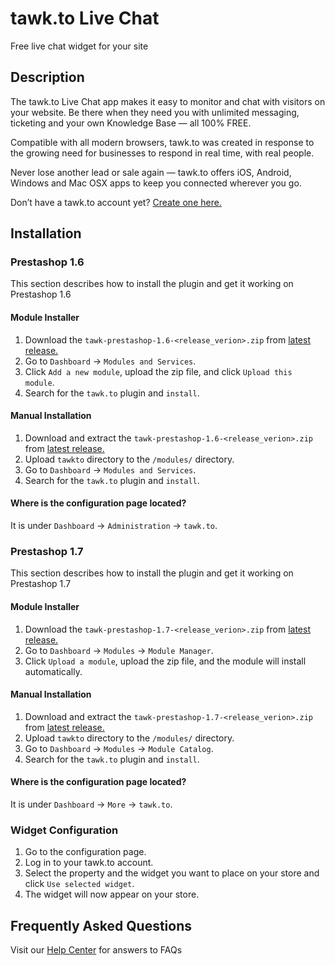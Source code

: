 # tawk.to Live Chat

Free live chat widget for your site

## Description

The tawk.to Live Chat app makes it easy to monitor and chat with visitors on
your website. Be there when they need you with unlimited messaging, ticketing
and your own Knowledge Base — all 100% FREE.

Compatible with all modern browsers, tawk.to was created in response to the
growing need for businesses to respond in real time, with real people.

Never lose another lead or sale again — tawk.to offers iOS, Android, Windows and
Mac OSX apps to keep you connected wherever you go.

Don’t have a tawk.to account yet?
[Create one here.](https://www.tawk.to/?utm_source=prestashop&utm_medium=link&utm_campaign=signup)

## Installation

### Prestashop 1.6
This section describes how to install the plugin and get it working on
Prestashop 1.6

#### Module Installer
1. Download the `tawk-prestashop-1.6-<release_verion>.zip` from
[latest release.](https://github.com/tawk/tawk-prestashop/releases)
2. Go to `Dashboard` -> `Modules and Services`.
3. Click `Add a new module`, upload the zip file, and click
`Upload this module`.
4. Search for the `tawk.to` plugin and `install`.

#### Manual Installation
1. Download and extract the `tawk-prestashop-1.6-<release_verion>.zip` from
[latest release.](https://github.com/tawk/tawk-prestashop/releases)
2. Upload `tawkto` directory to the `/modules/` directory.
3. Go to `Dashboard` -> `Modules and Services`.
4. Search for the `tawk.to` plugin and `install`.

#### Where is the configuration page located?
It is under `Dashboard` -> `Administration` -> `tawk.to`.

### Prestashop 1.7
This section describes how to install the plugin and get it working on
Prestashop 1.7

#### Module Installer
1. Download the `tawk-prestashop-1.7-<release_verion>.zip` from
[latest release.](https://github.com/tawk/tawk-prestashop/releases)
2. Go to `Dashboard` -> `Modules` -> `Module Manager`.
3. Click `Upload a module`, upload the zip file, and the module will install
automatically.

#### Manual Installation
1. Download and extract the `tawk-prestashop-1.7-<release_verion>.zip` from
[latest release.](https://github.com/tawk/tawk-prestashop/releases)
2. Upload `tawkto` directory to the `/modules/` directory.
3. Go to `Dashboard` -> `Modules` -> `Module Catalog`.
4. Search for the `tawk.to` plugin and `install`.

#### Where is the configuration page located?
It is under `Dashboard` -> `More` -> `tawk.to`.

### Widget Configuration
1. Go to the configuration page.
2. Log in to your tawk.to account.
3. Select the property and the widget you want to place on your store and click
`Use selected widget`.
4. The widget will now appear on your store.

## Frequently Asked Questions
Visit our [Help Center](https://help.tawk.to/) for answers to FAQs
